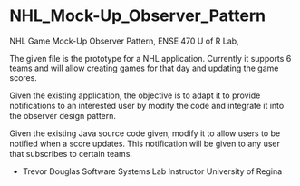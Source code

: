 # NHL_Mock-Up_Observer_Pattern
NHL Game Mock-Up Observer Pattern, ENSE 470 U of R Lab, 

The given file is the prototype for a NHL application. Currently it supports 6 teams and will allow creating games for that day and updating the game scores.

Given the existing application, the objective is to adapt it to provide notiﬁcations to an interested user by modify the code and integrate it into the observer design pattern.

Given the existing Java source code given, modify it to allow users to be notiﬁed when a score updates. This notiﬁcation will be given to any user that subscribes to certain teams.

- Trevor Douglas 
  Software Systems Lab Instructor 
  University of Regina


